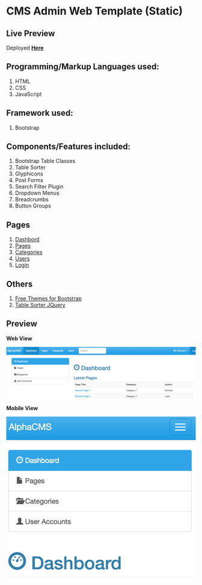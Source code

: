# CMS Admin Web Template (Static)

## Live Preview 
Deployed [**Here**](http://yc-cmswebtemplate.bitballoon.com/)

## Programming/Markup Languages used:
1. HTML 
2. CSS
3. JavaScript 

## Framework used:
1. Bootstrap

## Components/Features included:
1. Bootstrap Table Classes 
2. Table Sorter 
3. Glyphicons 
4. Post Forms 
5. Search Filter Plugin 
6. Dropdown Menus 
7. Breadcrumbs 
8. Button Groups 

## Pages
1. [Dashbord](https://github.com/yclim95/CMSAdminWebTemplate/blob/master/index.html)
2. [Pages](https://github.com/yclim95/CMSAdminWebTemplate/blob/master/pages.html)
3. [Categories](https://github.com/yclim95/CMSAdminWebTemplate/blob/master/categories.html)
4. [Users](https://github.com/yclim95/CMSAdminWebTemplate/blob/master/users.html)
5. [Login](https://github.com/yclim95/CMSAdminWebTemplate/blob/master/login.html)

## Others
1. [Free Themes for Bootstrap](https://bootswatch.com/)
2. [Table Sorter JQuery](http://tablesorter.com/docs/)

## Preview 
**Web View**

![Web View](https://github.com/yclim95/CMSAdminWebTemplate/blob/master/img/webTemplate.png)

**Mobile View**

![Mobile View](https://github.com/yclim95/CMSAdminWebTemplate/blob/master/img/mobileTemplate.png)